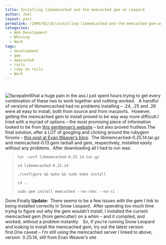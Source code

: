 ```yaml
---
title: Installing libmemcached and the memcached gem on Leopard
author: Joel
layout: post
permalink: /2009/02/16/installing-libmemcached-and-the-memcached-gem-on-leopard
categories:
  - Web Development
  - Whining
  - Work
tags:
  - development
  - gem
  - memcached
  - rails
  - ruby on rails
  - Work
---
```

# 

![facepalm][1]What a huge pain in the ass.I just spent hours trying to get every combination of these two to work together and nothing worked.   A handful of versions of libmemcached had no problems installing – .24, .25 and .26 were all easy to install, both from source and from macports.  However, getting the memcached gem to install proved to be way way more difficult.I tried with a myriad of options – the most promising piece of information looked to be from [this gentleman’s website][2] – but also proved fruitless.The final solution, after a LOT of googling and clicking around the rubygem forums – [this post at Evan Weaver’s blog][3].  The libmemcached-0.25.14.tar.gz and memcached-0.13.gem tarball and gem, respectively, installed easily without any problems.  After downloading all I had to run was:  
>     tar -xzvf libmemcached-0.25.14.tar.gz
> 
>     cd libmemcached-0.25.14
> 
>     ./configure && make && sudo make install
> 
>     cd ..
> 
>     sudo gem install memcached --no-rdoc --no-ri

Done.Finally.**Update:**  There seems to be a few issues with the gem I link to being installed correctly in Snow Leopard.  After spending too much time trying to figure out why the gem wouldn’t install, I installed the current memcached gem (from gemcutter) on a whim – and it compiled, and worked, without a problem instantly.   So, if you’re running Snow Leopard and looking to install the memcached gem, try out the latest version first.One caveat – I’m still using the memcached server I linked to above, version  0.25.14, still from Evan Weaver’s site

 [1]: http://www.joeloliveira.com/wp-content/uploads/2009/02/facepalm.jpg
 [2]: http://shanesveller.com/2008/03/31/memcached-and-memcached-gem-on-leopard/#comment-18
 [3]: http://blog.evanweaver.com/articles/2009/01/24/secret-codes/

